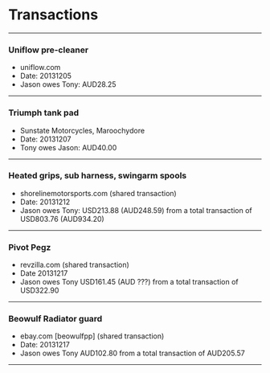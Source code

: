 # Transactions

----

### Uniflow pre-cleaner
* uniflow.com
* Date: 20131205
* Jason owes Tony: AUD28.25

----

### Triumph tank pad
* Sunstate Motorcycles, Maroochydore
* Date: 20131207
* Tony owes Jason: AUD40.00

----

### Heated grips, sub harness, swingarm spools
* shorelinemotorsports.com (shared transaction)
* Date: 20131212
* Jason owes Tony: USD213.88 (AUD248.59) from a total transaction of USD803.76 (AUD934.20)

----

### Pivot Pegz
* revzilla.com (shared transaction)
* Date 20131217
* Jason owes Tony USD161.45 (AUD ???) from a total transaction of USD322.90

----

### Beowulf Radiator guard
* ebay.com [beowulfpp] (shared transaction)
* Date: 20131217
* Jason owes Tony AUD102.80 from a total transaction of AUD205.57

----
